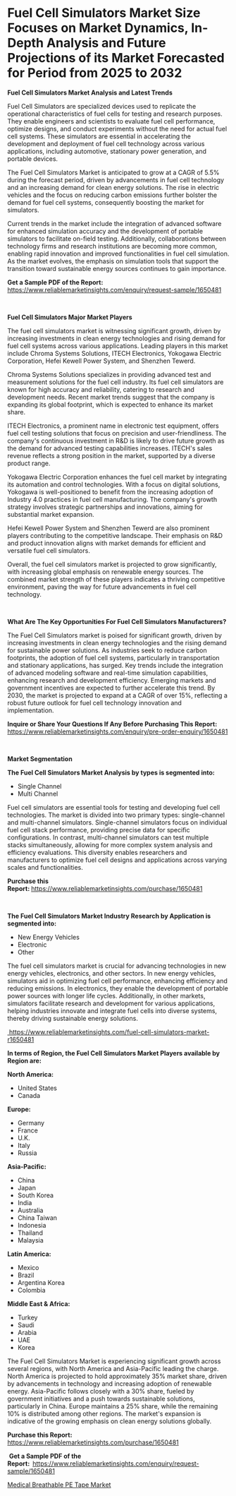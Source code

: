 <p><h1>Fuel Cell Simulators Market Size Focuses on Market Dynamics, In-Depth Analysis and Future Projections of its Market Forecasted for Period from 2025 to 2032</h1></p><p><strong>Fuel Cell Simulators Market Analysis and Latest Trends</strong></p>
<p><p>Fuel Cell Simulators are specialized devices used to replicate the operational characteristics of fuel cells for testing and research purposes. They enable engineers and scientists to evaluate fuel cell performance, optimize designs, and conduct experiments without the need for actual fuel cell systems. These simulators are essential in accelerating the development and deployment of fuel cell technology across various applications, including automotive, stationary power generation, and portable devices.</p><p>The Fuel Cell Simulators Market is anticipated to grow at a CAGR of 5.5% during the forecast period, driven by advancements in fuel cell technology and an increasing demand for clean energy solutions. The rise in electric vehicles and the focus on reducing carbon emissions further bolster the demand for fuel cell systems, consequently boosting the market for simulators. </p><p>Current trends in the market include the integration of advanced software for enhanced simulation accuracy and the development of portable simulators to facilitate on-field testing. Additionally, collaborations between technology firms and research institutions are becoming more common, enabling rapid innovation and improved functionalities in fuel cell simulation. As the market evolves, the emphasis on simulation tools that support the transition toward sustainable energy sources continues to gain importance.</p></p>
<p><strong>Get a Sample PDF of the Report:&nbsp;</strong> <a href="https://www.reliablemarketinsights.com/enquiry/request-sample/1650481?utm_campaign=2538&utm_medium=2&utm_source=Github&utm_content=ia&utm_term=23032025&utm_id=fuel-cell-simulators">https://www.reliablemarketinsights.com/enquiry/request-sample/1650481</a></p>
<p>&nbsp;</p>
<p><strong>Fuel Cell Simulators Major Market Players</strong></p>
<p><p>The fuel cell simulators market is witnessing significant growth, driven by increasing investments in clean energy technologies and rising demand for fuel cell systems across various applications. Leading players in this market include Chroma Systems Solutions, ITECH Electronics, Yokogawa Electric Corporation, Hefei Kewell Power System, and Shenzhen Tewerd.</p><p>Chroma Systems Solutions specializes in providing advanced test and measurement solutions for the fuel cell industry. Its fuel cell simulators are known for high accuracy and reliability, catering to research and development needs. Recent market trends suggest that the company is expanding its global footprint, which is expected to enhance its market share.</p><p>ITECH Electronics, a prominent name in electronic test equipment, offers fuel cell testing solutions that focus on precision and user-friendliness. The company's continuous investment in R&D is likely to drive future growth as the demand for advanced testing capabilities increases. ITECH's sales revenue reflects a strong position in the market, supported by a diverse product range.</p><p>Yokogawa Electric Corporation enhances the fuel cell market by integrating its automation and control technologies. With a focus on digital solutions, Yokogawa is well-positioned to benefit from the increasing adoption of Industry 4.0 practices in fuel cell manufacturing. The company's growth strategy involves strategic partnerships and innovations, aiming for substantial market expansion.</p><p>Hefei Kewell Power System and Shenzhen Tewerd are also prominent players contributing to the competitive landscape. Their emphasis on R&D and product innovation aligns with market demands for efficient and versatile fuel cell simulators.</p><p>Overall, the fuel cell simulators market is projected to grow significantly, with increasing global emphasis on renewable energy sources. The combined market strength of these players indicates a thriving competitive environment, paving the way for future advancements in fuel cell technology.</p></p>
<p>&nbsp;</p>
<p><strong>What Are The Key Opportunities For Fuel Cell Simulators Manufacturers?</strong></p>
<p><p>The Fuel Cell Simulators market is poised for significant growth, driven by increasing investments in clean energy technologies and the rising demand for sustainable power solutions. As industries seek to reduce carbon footprints, the adoption of fuel cell systems, particularly in transportation and stationary applications, has surged. Key trends include the integration of advanced modeling software and real-time simulation capabilities, enhancing research and development efficiency. Emerging markets and government incentives are expected to further accelerate this trend. By 2030, the market is projected to expand at a CAGR of over 15%, reflecting a robust future outlook for fuel cell technology innovation and implementation.</p></p>
<p><strong>Inquire or Share Your Questions If Any Before Purchasing This Report:</strong> <a href="https://www.reliablemarketinsights.com/enquiry/pre-order-enquiry/1650481?utm_campaign=2538&utm_medium=2&utm_source=Github&utm_content=ia&utm_term=23032025&utm_id=fuel-cell-simulators">https://www.reliablemarketinsights.com/enquiry/pre-order-enquiry/1650481</a></p>
<p>&nbsp;</p>
<p><strong>Market Segmentation</strong></p>
<p><strong>The Fuel Cell Simulators Market Analysis by types is segmented into:</strong></p>
<p><ul><li>Single Channel</li><li>Multi Channel</li></ul></p>
<p><p>Fuel cell simulators are essential tools for testing and developing fuel cell technologies. The market is divided into two primary types: single-channel and multi-channel simulators. Single-channel simulators focus on individual fuel cell stack performance, providing precise data for specific configurations. In contrast, multi-channel simulators can test multiple stacks simultaneously, allowing for more complex system analysis and efficiency evaluations. This diversity enables researchers and manufacturers to optimize fuel cell designs and applications across varying scales and functionalities.</p></p>
<p><strong>Purchase this Report:&nbsp;</strong><a href="https://www.reliablemarketinsights.com/purchase/1650481?utm_campaign=2538&utm_medium=2&utm_source=Github&utm_content=ia&utm_term=23032025&utm_id=fuel-cell-simulators">https://www.reliablemarketinsights.com/purchase/1650481</a></p>
<p>&nbsp;</p>
<p><strong>The Fuel Cell Simulators Market Industry Research by Application is segmented into:</strong></p>
<p><ul><li>New Energy Vehicles</li><li>Electronic</li><li>Other</li></ul></p>
<p><p>The fuel cell simulators market is crucial for advancing technologies in new energy vehicles, electronics, and other sectors. In new energy vehicles, simulators aid in optimizing fuel cell performance, enhancing efficiency and reducing emissions. In electronics, they enable the development of portable power sources with longer life cycles. Additionally, in other markets, simulators facilitate research and development for various applications, helping industries innovate and integrate fuel cells into diverse systems, thereby driving sustainable energy solutions.</p></p>
<p><a href="https://www.reliablemarketinsights.com/fuel-cell-simulators-market-r1650481?utm_campaign=2538&utm_medium=2&utm_source=Github&utm_content=ia&utm_term=23032025&utm_id=fuel-cell-simulators">&nbsp;https://www.reliablemarketinsights.com/fuel-cell-simulators-market-r1650481</a></p>
<p><strong>In terms of Region, the Fuel Cell Simulators Market Players available by Region are:</strong></p>
<p>
    <p> <strong> North America: </strong>
        <ul>
            <li>United States</li>
            <li>Canada</li>
        </ul>
        </p> 
    <p> <strong> Europe: </strong>
        <ul>
            <li>Germany</li>
            <li>France</li>
            <li>U.K.</li>
            <li>Italy</li>
            <li>Russia</li>
        </ul>
        </p> 
    <p> <strong> Asia-Pacific: </strong>
        <ul>
            <li>China</li>
            <li>Japan</li>
            <li>South Korea</li>
            <li>India</li>
            <li>Australia</li>
            <li>China Taiwan</li>
            <li>Indonesia</li>
            <li>Thailand</li>
            <li>Malaysia</li>
        </ul>
        </p> 
    <p> <strong> Latin America: </strong>
        <ul>
            <li>Mexico</li>
            <li>Brazil</li>
            <li>Argentina Korea</li>
            <li>Colombia</li>
        </ul>
        </p> 
    <p> <strong> Middle East & Africa: </strong>
        <ul>
            <li>Turkey</li>
            <li>Saudi</li>
            <li>Arabia</li>
            <li>UAE</li>
            <li>Korea</li>
        </ul>
    </p>
    </p>
<p><p>The Fuel Cell Simulators Market is experiencing significant growth across several regions, with North America and Asia-Pacific leading the charge. North America is projected to hold approximately 35% market share, driven by advancements in technology and increasing adoption of renewable energy. Asia-Pacific follows closely with a 30% share, fueled by government initiatives and a push towards sustainable solutions, particularly in China. Europe maintains a 25% share, while the remaining 10% is distributed among other regions. The market's expansion is indicative of the growing emphasis on clean energy solutions globally.</p></p>
<p><strong>Purchase this Report: </strong><a href="https://www.reliablemarketinsights.com/purchase/1650481?utm_campaign=2538&utm_medium=2&utm_source=Github&utm_content=ia&utm_term=23032025&utm_id=fuel-cell-simulators">https://www.reliablemarketinsights.com/purchase/1650481</a></p>
<p>&nbsp;<strong>Get a Sample PDF of the Report:&nbsp;&nbsp;</strong><a href="https://www.reliablemarketinsights.com/enquiry/request-sample/1650481?utm_campaign=2538&utm_medium=2&utm_source=Github&utm_content=ia&utm_term=23032025&utm_id=fuel-cell-simulators">https://www.reliablemarketinsights.com/enquiry/request-sample/1650481</a></p>
<p><strong></strong></p>
<p><p><a href="https://github.com/waverlyam689/Market-Research-Report-List-1/blob/main/medical-breathable-pe-tape-market.md?utm_campaign=2538&utm_medium=2&utm_source=Github&utm_content=ia&utm_term=23032025&utm_id=fuel-cell-simulators">Medical Breathable PE Tape Market</a></p></p>